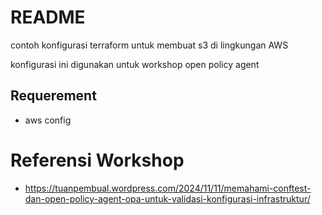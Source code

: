 # README

contoh konfigurasi terraform untuk membuat s3 di lingkungan AWS

konfigurasi ini digunakan untuk workshop open policy agent

## Requerement
- aws config

# Referensi Workshop
* https://tuanpembual.wordpress.com/2024/11/11/memahami-conftest-dan-open-policy-agent-opa-untuk-validasi-konfigurasi-infrastruktur/
